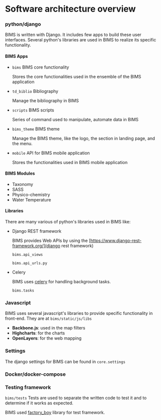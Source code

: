 # Software architecture overview

### python/django
BIMS is written with Django. It includes few apps to build these user interfaces. Several  python's libraries are used 
in BIMS to realize its specific functionality.

#### BIMS Apps
* `bims` BIMS core functionality

    Stores the core functionalities used in the ensemble of the BIMS application

* `td_biblio` Bibliography

    Manage the bibliography in BIMS

* `scripts` BIMS scripts

    Series of command used to manipulate, automate data in BIMS

* `bims_theme` BIMS theme

    Manage the BIMS theme, like the logo, the section in landing page, and the menu.

* `mobile` API for BIMS mobile application
    
    Stores the functionalities used in BIMS mobile application

#### BIMS Modules
* Taxonomy
* SASS
* Physico-chemistry
* Water Temperature

#### Libraries
There are many various of python's libraries used in BIMS like:

* Django REST framework

    BIMS provides Web APIs by using the [https://www.django-rest-framework.org/](django rest framework)
    
    `bims.api_views`

    `bims.api_urls.py`

* Celery

    BIMS uses [celery](https://docs.celeryq.dev/en/stable/getting-started/introduction.html) for handling background 
tasks.

    `bims.tasks`

### Javascript

BIMS uses several javascript's libraries to provide specific functionality in front-end. They are at `bims/static/js/libs`

* **Backbone.js**: used in the map filters 
* **Highcharts**: for the charts
* **OpenLayers**: for the web mapping

### Settings

The django settings for BIMS can be found  in `core.settings`

### Docker/docker-compose

### Testing framework

`bims/tests` Tests are used to separate the written code to test it and to determine if it works as expected. 

BIMS used [factory_boy](https://factoryboy.readthedocs.io/en/stable/) library for test framework.
